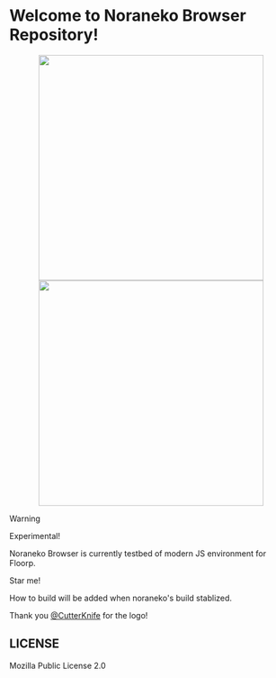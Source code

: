 # Welcome to Noraneko Browser Repository!

<p align="center">
<img src="assets/logo_with_wordmark_light.svg#gh-light-mode-only" width="400px"></img>
<img src="assets/logo_with_wordmark_dark.svg#gh-dark-mode-only" width="400px"></img>
</p>

> [!WARNING]
> Experimental!

Noraneko Browser is currently testbed of modern JS environment for Floorp.

Star me!

How to build will be added when noraneko's build stablized.

Thank you [@CutterKnife](https://github.com/CutterKnife) for the logo!

## LICENSE
Mozilla Public License 2.0

